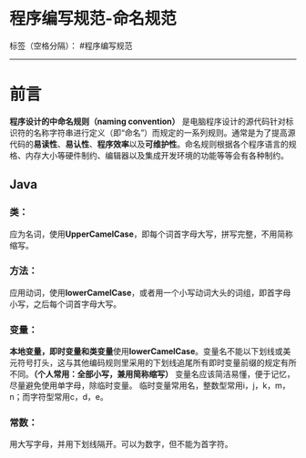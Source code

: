 ﻿# 程序编写规范-命名规范

标签（空格分隔）： #程序编写规范

---
# 前言
**程序设计的中命名规则（naming  convention）** 是电脑程序设计的源代码针对标识符的名称字符串进行定义（即“命名”）而规定的一系列规则。通常是为了提高源代码的**易读性**、**易认性**、**程序效率**以及**可维护性**。命名规则根据各个程序语言的规格、内存大小等硬件制约、编辑器以及集成开发环境的功能等等会有各种制约。

## Java ##
### 类：
应为名词，使用**UpperCamelCase**，即每个词首字母大写，拼写完整，不用简称缩写。

### 方法：
应用动词，使用**lowerCamelCase**，或者用一个小写动词大头的词组，即首字母小写，之后每个词首字母大写。

### 变量：
**本地变量，即时变量和类变量**使用**lowerCamelCase**。变量名不能以下划线或美元符号打头，这与其他编码规则里采用的下划线追尾所有即时变量前缀的规定有所不同。**（个人常用：全部小写，兼用简称缩写）**
变量名应该简洁易懂，便于记忆，尽量避免使用单字母，除临时变量。
临时变量常用名，整数型常用i，j，k，m，n；而字符型常用c，d，e。

### 常数：
用大写字母，并用下划线隔开。可以为数字，但不能为首字符。


